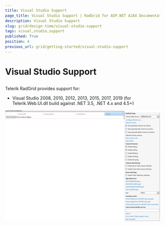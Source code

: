 ```yaml
---
title: Visual Studio Support
page_title: Visual Studio Support | RadGrid for ASP.NET AJAX Documentation
description: Visual Studio Support
slug: grid/design-time/visual-studio-support
tags: visual,studio,support
published: True
position: 4
previous_url: grid/getting-started/visual-studio-support
---
```


# Visual Studio Support



## 

Telerik RadGrid provides support for:

* Visual Studio 2008, 2010, 2012, 2013, 2015, 2017, 2019
(for Telerik.Web.UI.dll build against .NET 3.5, .NET 4.x and 4.5+)

![Visual Studio Support](images/grid_visual_studio_support.png)
